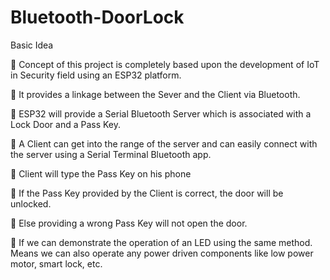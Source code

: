 # Bluetooth-DoorLock
Basic Idea

 Concept of this project is completely based upon the
development of IoT in Security field using an ESP32
platform.

 It provides a linkage between the Sever and the Client
via Bluetooth.

 ESP32 will provide a Serial Bluetooth Server which is
associated with a Lock Door and a Pass Key.

 A Client can get into the range of the server and can
easily connect with the server using a Serial Terminal
Bluetooth app.

 Client will type the Pass Key on his phone

 If the Pass Key provided by the Client is correct, the door
will be unlocked.

 Else providing a wrong Pass Key will not open the door.

 If we can demonstrate the operation of an LED using the
same method. Means we can also operate any power
driven components like low power motor, smart lock,
etc.
